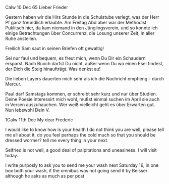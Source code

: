  Calw 10 Dec 65
Lieber Frieder

Gestern haben wir die Hirs Stunde in die Schulstube verlegt, was der Herr Pf ganz freundlich erlaubte. Am Freitag Abd aber war der Methodist Puklitsch hier, da kam niemand in den Jünglingsverein, und so konnte ich einige Betrachtungen über Concurrenz, die Losung unserer Zeit, in aller Ruhe anstellen.

Freilich Sam saut in seinen Briefen oft gewaltig!

Sei nur faul und bequem, es freut mich, wenn Du Dir ein Schaudern ersparst. Nach Buoch darfst Du nicht, außer wenn Du wo einen Esel findest, der Dich die Steig hinaufträgt. Was denkst au!

Die lieben Layers dauerten mich sehr als ich die Nachricht empfieng - durch Mercur.

Paul darf Samstags kommen, er schreibt sehr kurz und nur über Studien. 
Deine Poesie interessirt mich wohl, mußst einmal suchen im April sie auch in Versen auszuhauchen. Wer weiß vielleicht geht es über Erwarten gut. 
 Nun lebewohl
 Dein V.


 1Calw 11th Dec
My dear Frederic

I would like to know how is your health I do not think you are well, please tell me all about it, do you feel perhaps the cold much so that you should be dressed wormer? tell me every thing in your next.

Seifried is not well, a good deal of palpitations and uneasiness. I will visit today.

I write purposly to ask you to send me your wash next Saturday 16, in one box both your wash, if the omnibus was not going send it by Beisser although he asks as much as per post

